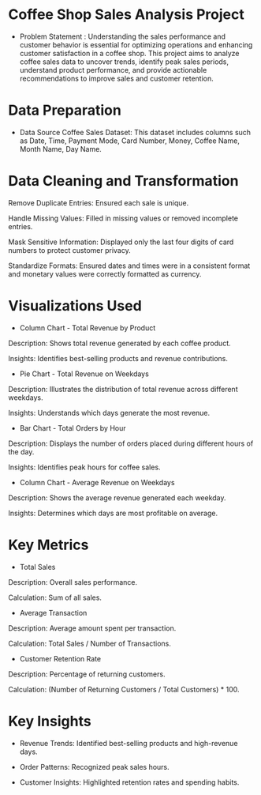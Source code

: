 # Coffee Shop Sales Analysis Project

* Problem Statement : 
Understanding the sales performance and customer behavior is essential for optimizing operations and enhancing customer satisfaction in a coffee shop. This project aims to analyze coffee sales data to uncover trends, identify peak sales periods, understand product performance, and provide actionable recommendations to improve sales and customer retention.

# Data Preparation

* Data Source
Coffee Sales Dataset: This dataset includes columns such as Date, Time, Payment Mode, Card Number, Money, Coffee Name, Month Name, Day Name.

# Data Cleaning and Transformation
Remove Duplicate Entries: Ensured each sale is unique.

Handle Missing Values: Filled in missing values or removed incomplete entries.

Mask Sensitive Information: Displayed only the last four digits of card numbers to protect customer privacy.

Standardize Formats: Ensured dates and times were in a consistent format and monetary values were correctly formatted as currency.

# Visualizations Used
* Column Chart - Total Revenue by Product

Description: Shows total revenue generated by each coffee product.

Insights: Identifies best-selling products and revenue contributions.

* Pie Chart - Total Revenue on Weekdays

Description: Illustrates the distribution of total revenue across different weekdays.

Insights: Understands which days generate the most revenue.

* Bar Chart - Total Orders by Hour

Description: Displays the number of orders placed during different hours of the day.

Insights: Identifies peak hours for coffee sales.

* Column Chart - Average Revenue on Weekdays

Description: Shows the average revenue generated each weekday.

Insights: Determines which days are most profitable on average.

# Key Metrics
* Total Sales

Description: Overall sales performance.

Calculation: Sum of all sales.

* Average Transaction

Description: Average amount spent per transaction.

Calculation: Total Sales / Number of Transactions.

* Customer Retention Rate

Description: Percentage of returning customers.

Calculation: (Number of Returning Customers / Total Customers) * 100.

# Key Insights
* Revenue Trends: Identified best-selling products and high-revenue days.

* Order Patterns: Recognized peak sales hours.

* Customer Insights: Highlighted retention rates and spending habits.
